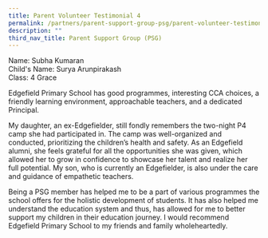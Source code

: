```yaml
---
title: Parent Volunteer Testimonial 4
permalink: /partners/parent-support-group-psg/parent-volunteer-testimonial-4
description: ""
third_nav_title: Parent Support Group (PSG)
---
```

Name: Subha Kumaran <br>
Child's Name: Surya Arunpirakash  <br>
Class: 4 Grace 

Edgefield Primary School has good programmes, interesting CCA choices, a friendly learning environment, approachable teachers, and a dedicated Principal. 

My daughter, an ex-Edgefielder, still fondly remembers the two-night P4 camp she had participated in. The camp was well-organized and conducted, prioritizing the children’s health and safety. As an Edgefield alumni, she feels grateful for all the opportunities she was given, which allowed her to grow in confidence to showcase her talent and realize her full potential. My son, who is currently an Edgefielder, is also under the care and guidance of empathetic teachers. 

Being a PSG member has helped me to be a part of various programmes the school offers for the holistic development of students. It has also helped me understand the education system and thus, has allowed for me to better support my children in their education journey. I would recommend Edgefield Primary School to my friends and family wholeheartedly.